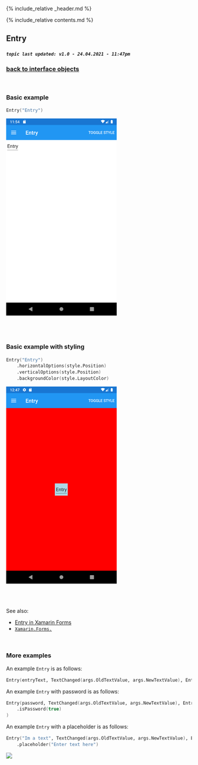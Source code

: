 {% include_relative _header.md %}

{% include_relative contents.md %}

Entry
--------
##### `topic last updated: v1.0 - 24.04.2021 - 11:47pm`

### [back to interface objects](view-interface-objects.html#interface-objects)

<br />

### Basic example


```fsharp 
Entry("Entry")
```

<img src="images/view/Entry-adr-basic.png" width="300">

<br /> <br /> 

### Basic example with styling

```fsharp 
Entry("Entry")
    .horizontalOptions(style.Position)
    .verticalOptions(style.Position)
    .backgroundColor(style.LayoutColor)
```

<img src="images/view/Entry-adr-styled.png" width="300">

<br /> <br /> 

See also:

* [Entry in Xamarin Forms](https://docs.microsoft.com/en-us/xamarin/xamarin-forms/user-interface/text/Entry)
* [`Xamarin.Forms.`](https://docs.microsoft.com/en-us/dotnet/api/xamarin.forms.entry?view=xamarin-forms)

<br />

### More examples

An example `Entry` is as follows:

```fsharp
Entry(entryText, TextChanged(args.OldTextValue, args.NewTextValue), EntryEditCompleted (text))
```

An example `Entry` with password is as follows:

```fsharp
Entry(password, TextChanged(args.OldTextValue, args.NewTextValue), EntryEditCompleted (text))
    .isPassword(true)
)
```

An example `Entry` with a placeholder is as follows:

```fsharp
Entry("Im a text", TextChanged(args.OldTextValue, args.NewTextValue), EntryEditCompleted (text))
    .placeholder("Enter text here")
```

<img src="https://user-images.githubusercontent.com/52166903/60177359-9cdae280-9810-11e9-9d80-059a9a885b72.png" width="400">
